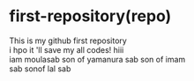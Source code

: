 # first-repository(repo)
This is my github first repository <br>i hpo it 'll save my all codes!
 hiii <br> iam moulasab son of yamanura sab son of imam <br>sab sonof lal sab
